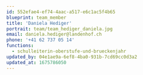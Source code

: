 ```yaml
---
id: 552efae4-ef74-4aac-a517-e6c1ac5f4b65
blueprint: team_member
title: 'Daniela Hediger'
portrait: team/team_hediger_daniela.jpg
email: daniela.hediger@landenhof.ch
phone: '+41 62 737 05 14'
functions:
  - schulleiterin-oberstufe-und-brueckenjahr
updated_by: 04e1ae9a-6ef8-4ba0-931b-7cd69cc0d3a2
updated_at: 1675786050
---
```


